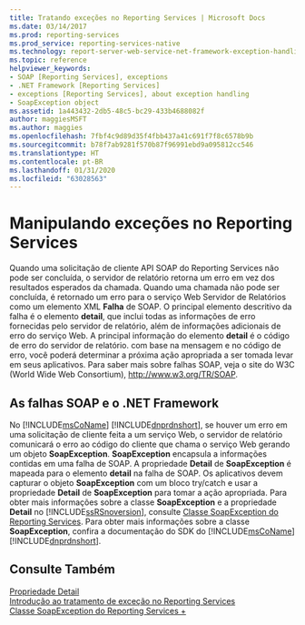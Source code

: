 ```yaml
---
title: Tratando exceções no Reporting Services | Microsoft Docs
ms.date: 03/14/2017
ms.prod: reporting-services
ms.prod_service: reporting-services-native
ms.technology: report-server-web-service-net-framework-exception-handling
ms.topic: reference
helpviewer_keywords:
- SOAP [Reporting Services], exceptions
- .NET Framework [Reporting Services]
- exceptions [Reporting Services], about exception handling
- SoapException object
ms.assetid: 1a443432-2db5-48c5-bc29-433b4688082f
author: maggiesMSFT
ms.author: maggies
ms.openlocfilehash: 7fbf4c9d89d35f4fbb437a41c691f7f8c6578b9b
ms.sourcegitcommit: b78f7ab9281f570b87f96991ebd9a095812cc546
ms.translationtype: HT
ms.contentlocale: pt-BR
ms.lasthandoff: 01/31/2020
ms.locfileid: "63028563"
---
```

# <a name="handling-exceptions-in-reporting-services"></a>Manipulando exceções no Reporting Services
  Quando uma solicitação de cliente API SOAP do Reporting Services não pode ser concluída, o servidor de relatório retorna um erro em vez dos resultados esperados da chamada. Quando uma chamada não pode ser concluída, é retornado um erro para o serviço Web Servidor de Relatórios como um elemento XML **Falha** de SOAP. O principal elemento descritivo da falha é o elemento **detail**, que inclui todas as informações de erro fornecidas pelo servidor de relatório, além de informações adicionais de erro do serviço Web. A principal informação do elemento **detail** é o código de erro do servidor de relatório. com base na mensagem e no código de erro, você poderá determinar a próxima ação apropriada a ser tomada levar em seus aplicativos. Para saber mais sobre falhas SOAP, veja o site do W3C (World Wide Web Consortium), http://www.w3.org/TR/SOAP.  
  
## <a name="soap-faults-and-the-net-framework"></a>As falhas SOAP e o .NET Framework  
 No [!INCLUDE[msCoName](../../includes/msconame-md.md)] [!INCLUDE[dnprdnshort](../../includes/dnprdnshort-md.md)], se houver um erro em uma solicitação de cliente feita a um serviço Web, o servidor de relatório comunicará o erro ao código do cliente que chama o serviço Web gerando um objeto **SoapException**. **SoapException** encapsula a informações contidas em uma falha de SOAP. A propriedade **Detail** de **SoapException** é mapeada para o elemento **detail** na falha de SOAP. Os aplicativos devem capturar o objeto **SoapException** com um bloco try/catch e usar a propriedade **Detail** de **SoapException** para tomar a ação apropriada. Para obter mais informações sobre a classe **SoapException** e a propriedade **Detail** no [!INCLUDE[ssRSnoversion](../../includes/ssrsnoversion-md.md)], consulte [Classe SoapException do Reporting Services](../../reporting-services/report-server-web-service-net-framework-exception-handling/soapexception-class/reporting-services-soapexception-class.md). Para obter mais informações sobre a classe **SoapException**, confira a documentação do SDK do [!INCLUDE[msCoName](../../includes/msconame-md.md)] [!INCLUDE[dnprdnshort](../../includes/dnprdnshort-md.md)].  
  
## <a name="see-also"></a>Consulte Também  
 [Propriedade Detail](../../reporting-services/report-server-web-service-net-framework-exception-handling/soapexception-class/detail-property.md)   
 [Introdução ao tratamento de exceção no Reporting Services](../../reporting-services/report-server-web-service-net-framework-exception-handling/introducing-exception-handling-in-reporting-services.md)   
 [Classe SoapException do Reporting Services +](../../reporting-services/report-server-web-service-net-framework-exception-handling/soapexception-class/reporting-services-soapexception-class.md)  
  
  
